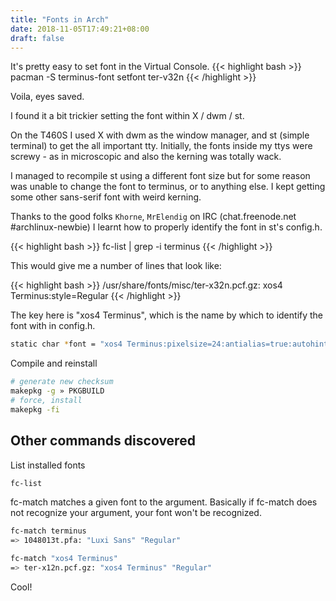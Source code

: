 ```yaml
---
title: "Fonts in Arch"
date: 2018-11-05T17:49:21+08:00
draft: false
---
```

It's pretty easy to set font in the Virtual Console.
{{< highlight bash >}}
pacman -S terminus-font
setfont ter-v32n
{{< /highlight >}}

Voila, eyes saved.

I found it a bit trickier setting the font within X / dwm / st.

On the T460S I used X with dwm as the window manager, and st (simple terminal) to get the all important tty.
Initially, the fonts inside my ttys were screwy - as in microscopic and also the kerning was totally wack.

I managed to recompile st using a different font size but for some reason was unable to change the font to terminus, or to anything else.
I kept getting some other sans-serif font with weird kerning.

Thanks to the good folks `Khorne`, `MrElendig` on IRC (chat.freenode.net #archlinux-newbie) I learnt how to properly identify the font in st's config.h.

{{< highlight bash >}}
fc-list | grep -i terminus
{{< /highlight >}}

This would give me a number of lines that look like:

{{< highlight bash >}}
/usr/share/fonts/misc/ter-x32n.pcf.gz: xos4 Terminus:style=Regular
{{< /highlight >}}

The key here is "xos4 Terminus", which is the name by which to identify the font with in config.h.
```bash
static char *font = "xos4 Terminus:pixelsize=24:antialias=true:autohint=true";
```

Compile and reinstall
```bash
# generate new checksum
makepkg -g » PKGBUILD
# force, install
makepkg -fi
```

## Other commands discovered
List installed fonts
```bash
fc-list
```

fc-match matches a given font to the argument.
Basically if fc-match does not recognize your argument, your font won't be recognized.
```bash
fc-match terminus
=> 1048013t.pfa: "Luxi Sans" "Regular"
```

```bash
fc-match "xos4 Terminus"
=> ter-x12n.pcf.gz: "xos4 Terminus" "Regular"
```

Cool!

